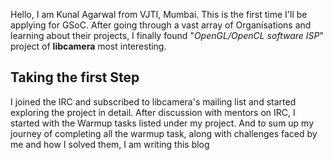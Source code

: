 Hello, I am Kunal Agarwal from VJTI, Mumbai. This is the first time I'll be applying for GSoC. After going through a vast array of Organisations and learning about their projects, I finally found "*OpenGL/OpenCL software ISP*" project of **libcamera** most interesting.

## Taking the first Step

I joined the IRC and subscribed to libcamera's mailing list and started exploring the project in detail. After discussion with mentors on IRC, I started with the Warmup tasks listed under my project. And to sum up my journey of completing all the warmup task, along with challenges faced by me and how I solved them, I am writing this blog




